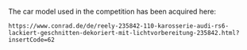 The car model used in the competition has been acquired here:

    https://www.conrad.de/de/reely-235842-110-karosserie-audi-rs6-lackiert-geschnitten-dekoriert-mit-lichtvorbereitung-235842.html?insertCode=62
